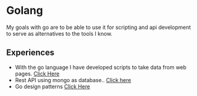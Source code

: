 # Golang
My goals with go are to be able to use it for scripting and api development to serve as alternatives to the tools I know.

## Experiences
- With the go language I have developed scripts to take data from web pages. [Click Here](https://github.com/bujosa/Arachnida) <br>
- Rest API using mongo as database.. [Click here](https://github.com/bujosa/Workin)
- Go design patterns [Click Here](https://github.com/bujosa/Benetnasch)
 
